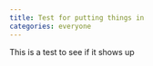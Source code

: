 ```yaml
---
title: Test for putting things in
categories: everyone
---
```


This is a test to see if it shows up
